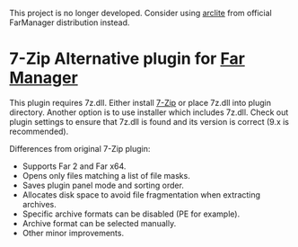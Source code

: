 
This project is no longer developed. Consider using [arclite](https://github.com/FarGroup/FarManager/tree/master/plugins/arclite) from official FarManager distribution instead.

# 7-Zip Alternative plugin for [Far Manager](http://farmanager.com/)
This plugin requires 7z.dll. Either install [7-Zip](http://7-zip.org/) or place 7z.dll into plugin directory. Another option is to use installer which includes 7z.dll. Check out plugin settings to ensure that 7z.dll is found and its version is correct (9.x is recommended).

Differences from original 7-Zip plugin:

* Supports Far 2 and Far x64.
* Opens only files matching a list of file masks.
* Saves plugin panel mode and sorting order.
* Allocates disk space to avoid file fragmentation when extracting archives.
* Specific archive formats can be disabled (PE for example).
* Archive format can be selected manually.
* Other minor improvements.
